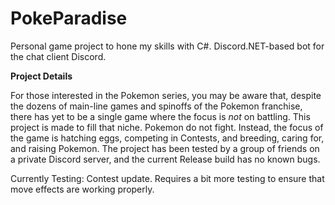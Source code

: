 # PokeParadise
 Personal game project to hone my skills with C#. Discord.NET-based bot for the chat client Discord.
 
 **Project Details**
 
 For those interested in the Pokemon series, you may be aware that, despite the dozens of main-line games and spinoffs of the Pokemon franchise, there has yet to be a single game 
 where the focus is *not* on battling. This project is made to fill that niche. Pokemon do not fight. Instead, the focus of the game is hatching eggs, competing in Contests, and 
 breeding, caring for, and raising Pokemon. The project has been tested by a group of friends on a private Discord server, and the current Release build has no known bugs. 
 
 Currently Testing: Contest update. Requires a bit more testing to ensure that move effects are working properly.
